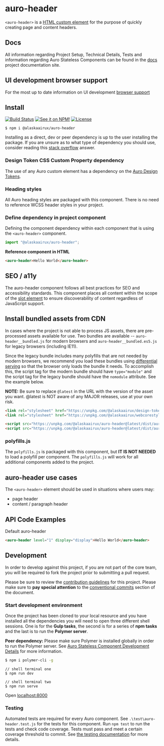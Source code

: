 # auro-header

`<auro-header>` is a [HTML custom element](https://developer.mozilla.org/en-US/docs/Web/Web_Components/Using_custom_elements) for the purpose of quickly creating page and content headers.

## Docs

All information regarding Project Setup, Technical Details, Tests and information regarding Auro Stateless Components can be found in the [docs](https://auro.alaskaair.com/components/auro/header) project documentation site.

## UI development browser support

For the most up to date information on UI development [browser support](https://auro.alaskaair.com/support/browsersSupport)

## Install
[![Build Status](https://img.shields.io/github/workflow/status/AlaskaAirlines/auro-header/Test%20and%20publish?branch=master&style=for-the-badge)](https://github.com/AlaskaAirlines/auro-header/actions?query=workflow%3A%22test+and+publish%22)
[![See it on NPM!](https://img.shields.io/npm/v/@alaskaairux/auro-header?style=for-the-badge&color=orange)](https://www.npmjs.com/package/@alaskaairux/auro-header)
[![License](https://img.shields.io/npm/l/@alaskaairux/auro-header?color=blue&style=for-the-badge)](https://www.apache.org/licenses/LICENSE-2.0)

```shell
$ npm i @alaskaairux/auro-header
```

Installing as a direct, dev or peer dependency is up to the user installing the package. If you are unsure as to what type of dependency you should use, consider reading this [stack overflow](https://stackoverflow.com/questions/18875674/whats-the-difference-between-dependencies-devdependencies-and-peerdependencies) answer.

### Design Token CSS Custom Property dependency

The use of any Auro custom element has a dependency on the [Auro Design Tokens](https://auro.alaskaair.com/getting-started/developers/design-tokens/install).

### Heading styles

All Auro heading styles are packaged with this component. There is no need to reference WCSS header styles in your project.

### Define dependency in project component

Defining the component dependency within each component that is using the `<auro-header>` component.

```javascript
import "@alaskaairux/auro-header";
```

**Reference component in HTML**

```html
<auro-header>Hello World</auro-header>
```

## SEO / a11y

The auro-header component follows all best practices for SEO and accessibility standards. This component places all content within the scope of the [slot element](https://auro.alaskaair.com/support/slots) to ensure discoverability of content regardless of JavaScript support.

## Install bundled assets from CDN

In cases where the project is not able to process JS assets, there are pre-processed assets available for use. Two bundles are available -- `auro-header__bundled.js` for modern browsers and `auro-header__bundled.es5.js` for legacy browsers (including IE11).

Since the legacy bundle includes many polyfills that are not needed by modern browsers, we recommend you load these bundles using [differential serving](https://philipwalton.com/articles/deploying-es2015-code-in-production-today/) so that the browser only loads the bundle it needs. To accomplish this, the script tag for the modern bundle should have `type="module"` and the script tag for the legacy bundle should have the `nomodule` attribute. See the example below.

**NOTE:** Be sure to replace `@latest` in the URL with the version of the asset you want. @latest is NOT aware of any MAJOR releases, use at your own risk.

```html
<link rel="stylesheet" href="https://unpkg.com/@alaskaairux/design-tokens@latest/dist/tokens/CSSCustomProperties.css" />
<link rel="stylesheet" href="https://unpkg.com/@alaskaairux/webcorestylesheets@latest/dist/bundled/essentials.css" />

<script src="https://unpkg.com/@alaskaairux/auro-header@latest/dist/auro-header__bundled.js" type="module"></script>
<script src="https://unpkg.com/@alaskaairux/auro-header@latest/dist/auro-header__bundled.es5.js" nomodule></script>
```

### polyfills.js

The `polyfills.js` is packaged with this component, but **IT IS NOT NEEDED** to load a polyfill per component. The `polyfills.js` will work for all additional components added to the project.


## auro-header use cases

The `<auro-header>` element should be used in situations where users may:

* page header
* content / paragraph header

## API Code Examples

Default auro-header

```html
<auro-header level="1" display="display">Hello World</auro-header>
```

## Development

In order to develop against this project, if you are not part of the core team, you will be required to fork the project prior to submitting a pull request.

Please be sure to review the [contribution guidelines](https://github.com/AlaskaAirlines/auro_docs/blob/master/src/CONTRIBUTING.md) for this project. Please make sure to **pay special attention** to the [conventional commits](https://github.com/AlaskaAirlines/auro_docs/blob/master/src/CONTRIBUTING.md#conventional-commits) section of the document.

### Start development environment

Once the project has been cloned to your local resource and you have installed all the dependencies you will need to open three different shell sessions. One is for the **Gulp tasks**, the second is for a series of **npm tasks** and the last is to run the **Polymer server**.

**Peer dependency:** Please make sure Polymer is installed globally in order to run the Polymer server. See [Auro Stateless Component Development Details](https://github.com/AlaskaAirlines/auro_docs/blob/master/src/TECH_DETAILS.md) for more information.

```bash
$ npm i polymer-cli -g
```

```shell
// shell terminal one
$ npm run dev

// shell terminal two
$ npm run serve
```

Open [localhost:8000](http://localhost:8000/)

### Testing
Automated tests are required for every Auro component. See `.\test\auro-header.test.js` for the tests for this component. Run `npm test` to run the tests and check code coverage. Tests must pass and meet a certain coverage threshold to commit. See [the testing documentation](https://github.com/AlaskaAirlines/auro_docs/blob/master/src/TESTS.md) for more details.
